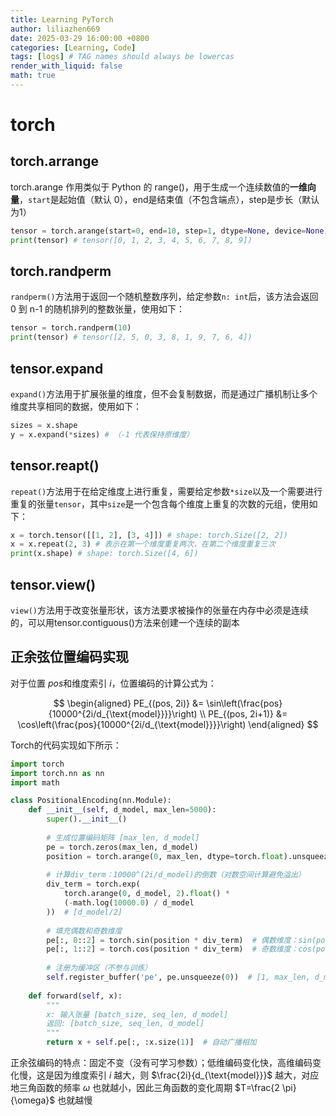 ```yaml
---
title: Learning PyTorch
author: liliazhen669
date: 2025-03-29 16:00:00 +0800
categories: [Learning, Code]
tags: [logs] # TAG names should always be lowercas
render_with_liquid: false
math: true
---
```


# torch

## torch.arrange
torch.arange 作用类似于 Python 的 range()，用于生成一个连续数值的**一维向量**，`start`是起始值（默认 0），end是结束值（不包含端点），step是步长（默认为1）
```python
tensor = torch.arange(start=0, end=10, step=1, dtype=None, device=None)
print(tensor) # tensor([0, 1, 2, 3, 4, 5, 6, 7, 8, 9])
```

## torch.randperm
`randperm()`方法用于返回一个随机整数序列，给定参数`n: int`后，该方法会返回 0 到 n-1 的随机排列的整数张量，使用如下：
```python
tensor = torch.randperm(10)
print(tensor) # tensor([2, 5, 0, 3, 8, 1, 9, 7, 6, 4])
```

## tensor.expand
`expand()`方法用于扩展张量的维度，但不会复制数据，而是通过广播机制让多个维度共享相同的数据，使用如下：
```python
sizes = x.shape
y = x.expand(*sizes) # （-1 代表保持原维度）
```

## tensor.reapt()
`repeat()`方法用于在给定维度上进行重复，需要给定参数`*size`以及一个需要进行重复的张量`tensor`，其中`size`是一个包含每个维度上重复的次数的元组，使用如下：
```python
x = torch.tensor([[1, 2], [3, 4]]) # shape: torch.Size([2, 2])
x = x.repeat(2, 3) # 表示在第一个维度重复两次，在第二个维度重复三次
print(x.shape) # shape: torch.Size([4, 6])
```

## tensor.view()
`view()`方法用于改变张量形状，该方法要求被操作的张量在内存中必须是连续的，可以用tensor.contiguous()方法来创建一个连续的副本

## 正余弦位置编码实现

对于位置 $pos$和维度索引 $i$，位置编码的计算公式为：

$$
\begin{aligned}
PE_{(pos, 2i)} &= \sin\left(\frac{pos}{10000^{2i/d_{\text{model}}}}\right) \\
PE_{(pos, 2i+1)} &= \cos\left(\frac{pos}{10000^{2i/d_{\text{model}}}}\right)
\end{aligned}
$$

Torch的代码实现如下所示：
```python
import torch
import torch.nn as nn
import math

class PositionalEncoding(nn.Module):
    def __init__(self, d_model, max_len=5000):
        super().__init__()
        
        # 生成位置编码矩阵 [max_len, d_model]
        pe = torch.zeros(max_len, d_model)
        position = torch.arange(0, max_len, dtype=torch.float).unsqueeze(1)  # [max_len, 1]
        
        # 计算div_term：10000^(2i/d_model)的倒数（对数空间计算避免溢出）
        div_term = torch.exp(
            torch.arange(0, d_model, 2).float() * 
            (-math.log(10000.0) / d_model
        ))  # [d_model/2]
        
        # 填充偶数和奇数维度
        pe[:, 0::2] = torch.sin(position * div_term)  # 偶数维度：sin(pos/10000^(2i/d))
        pe[:, 1::2] = torch.cos(position * div_term)  # 奇数维度：cos(pos/10000^(2i/d))
        
        # 注册为缓冲区（不参与训练）
        self.register_buffer('pe', pe.unsqueeze(0))  # [1, max_len, d_model]
        
    def forward(self, x):
        """
        x: 输入张量 [batch_size, seq_len, d_model]
        返回: [batch_size, seq_len, d_model]
        """
        return x + self.pe[:, :x.size(1)]  # 自动广播相加
```

正余弦编码的特点：固定不变（没有可学习参数）；低维编码变化快，高维编码变化慢，这是因为维度索引 $i$ 越大，则 $\frac{2i}{d_{\text{model}}}$ 越大，对应地三角函数的频率 $\omega$ 也就越小，因此三角函数的变化周期 $T=\frac{2 \pi}{\omega}$ 也就越慢